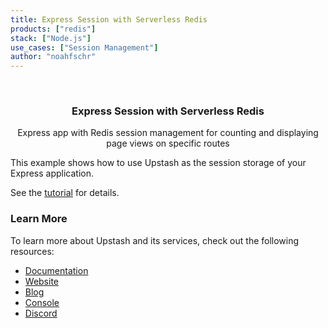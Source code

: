 ```yaml
---
title: Express Session with Serverless Redis
products: ["redis"]
stack: ["Node.js"]
use_cases: ["Session Management"]
author: "noahfschr"
---
```


<br />
<div align="center">

  <h3 align="center">Express Session with Serverless Redis</h3>

  <p align="center">
   Express app with Redis session management for counting and displaying page views on specific routes
  </p>
</div>

This example shows how to use Upstash as the session storage of your Express application.

See the [tutorial](https://docs.upstash.com/docs/tutorials/express_session) for details.

### Learn More

To learn more about Upstash and its services, check out the following resources:

- [Documentation](https://docs.upstash.com)
- [Website](https://upstash.com)
- [Blog](https://upstash.com/blog)
- [Console](https://console.upstash.com)
- [Discord](https://upstash.com/discord)
